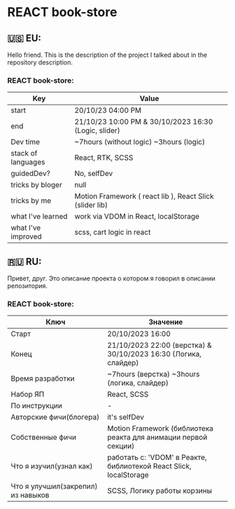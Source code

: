 # REACT book-store

## 🇺🇸 EU:

Hello friend.
This is the description of the project I talked about in the repository description.

### REACT book-store:

| Key                | Value                                                                       |
| ------------------ | --------------------------------------------------------------------------- |
| start              | 20/10/23 04:00 PM                                                           |
| end                | 21/10/23 10:00 PM & 30/10/2023 16:30 (Logic, slider)                        |
| Dev time           | ~7hours (without logic) ~3hours (logic)                                     |
| stack of languages | React, RTK, SCSS                                                            |
| guidedDev?         | No, selfDev                                                                 |
| tricks by bloger   | null                                                                        |
| tricks by me       | Motion Framework ( react lib ), React Slick (slider lib)                    |
| what I've learned  | work via VDOM in React, localStorage                                        |
| what I've improved | scss, cart logic in react                                                   |

## 🇷🇺 RU:

Привет, друг.
Это описание проекта о котором я говорил в описании репозитория.
### REACT book-store:

| Ключ                               | Значение                                                         |
| ---------------------------------- | ---------------------------------------------------------------- |
| Старт                              | 20/10/2023 16:00                                                 |
| Конец                              | 21/10/2023 22:00 (верстка) & 30/10/2023 16:30 (Логика, слайдер) |
| Время разработки                   | ~7hours (верстка) ~3hours (логика, слайдер)                      |
| Набор ЯП                           | React, SCSS                                                      |
| По инструкции                      | -                                                                |
| Авторские фичи(блогера)            | it's selfDev                                                     |
| Собственные фичи                   | Motion Framework (библиотека реакта для анимации первой секции)  |
| Что я изучил(узнал как)            | работать с: 'VDOM' в Реакте, библиотекой React Slick, localStorage|
| Что я улучшил(закрепил) из навыков | SCSS, Логику работы корзины                                      |

